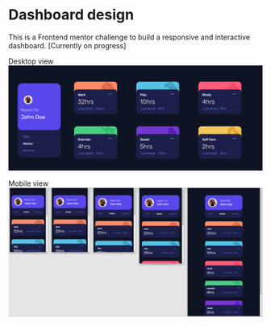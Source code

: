 # Dashboard design

This is a Frontend mentor challenge to build a responsive and interactive dashboard.
[Currently on progress]

Desktop view
![Desktop view: version 0.1](./screenshoots/screenshoot-desktop-3.png)

Mobile view
![Mobile view: version 0.1](./screenshoots/screenshoot-mobile-3.png)